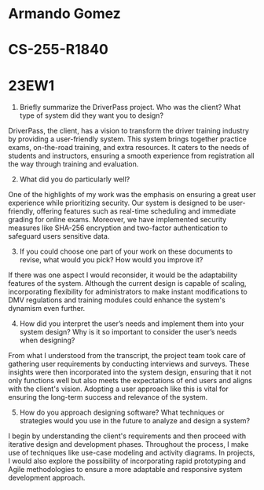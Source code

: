 # Armando Gomez
# CS-255-R1840
# 23EW1

1. Briefly summarize the DriverPass project. Who was the client? What type of system did they want you to design?

DriverPass, the client, has a vision to transform the driver training industry by providing a user-friendly system. This system brings together practice exams, on-the-road training, and extra resources. It caters to the needs of students and instructors, ensuring a smooth experience from registration all the way through training and evaluation.

2. What did you do particularly well?

One of the highlights of my work was the emphasis on ensuring a great user experience while prioritizing security. Our system is designed to be user-friendly, offering features such as real-time scheduling and immediate grading for online exams. Moreover, we have implemented security measures like SHA-256 encryption and two-factor authentication to safeguard users sensitive data.

3. If you could choose one part of your work on these documents to revise, what would you pick? How would you improve it?

If there was one aspect I would reconsider, it would be the adaptability features of the system. Although the current design is capable of scaling, incorporating flexibility for administrators to make instant modifications to DMV regulations and training modules could enhance the system's dynamism even further.

4. How did you interpret the user’s needs and implement them into your system design? Why is it so important to consider the user’s needs when designing?

From what I understood from the transcript, the project team took care of gathering user requirements by conducting interviews and surveys. These insights were then incorporated into the system design, ensuring that it not only functions well but also meets the expectations of end users and aligns with the client's vision. Adopting a user approach like this is vital for ensuring the long-term success and relevance of the system.

5. How do you approach designing software? What techniques or strategies would you use in the future to analyze and design a system?

I begin by understanding the client's requirements and then proceed with iterative design and development phases. Throughout the process, I make use of techniques like use-case modeling and activity diagrams. In projects, I would also explore the possibility of incorporating rapid prototyping and Agile methodologies to ensure a more adaptable and responsive system development approach.
